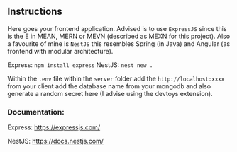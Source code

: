 ## Instructions

Here goes your frontend application. Advised is to use `ExpressJS` since this is the E in MEAN, MERN or MEVN (described as MEXN for this project).
Also a favourite of mine is `NestJS` this resembles Spring (in Java) and Angular (as frontend with modular architecture).

Express: `npm install express`
NestJS: `nest new .`

Within the `.env` file within the `server` folder add the `http://localhost:xxxx` from your client add the database name from your mongodb and also generate a random secret here (I advise using the devtoys extension).

### Documentation:

Express: https://expressjs.com/

NestJS: https://docs.nestjs.com/
